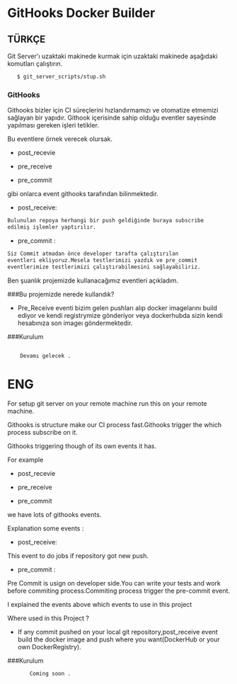 # GitHooks Docker Builder 
 
## TÜRKÇE

Git Server'ı uzaktaki makinede kurmak için uzaktaki makinede aşağıdaki komutları çalıştırın.
```sh
   $ git_server_scripts/stup.sh
```
### GitHooks 
Githooks bizler için CI süreçlerini hızlandırmamızı ve otomatize etmemizi sağlayan bir yapıdır.
Githook içerisinde sahip olduğu eventler sayesinde yapılması gereken işleri tetikler.

Bu eventlere örnek verecek olursak.
* post_recevie 
- pre_receive
* pre_commit 

gibi onlarca event githooks tarafından bilinmektedir.

* post_receive: 

```sh
Bulunulan repoya herhangi bir push geldiğinde buraya subscribe
edilmiş işlemler yaptırılır.

```

* pre_commit :

```sh
Siz Commit atmadan önce developer tarafta çalıştırılan 
eventleri ekliyoruz.Mesela testlerimizi yazdık ve pre_commit 
eventlerimize testlerimizi çalıştırabilmesini sağlayabiliriz.

```
Ben şuanlık projemizde kullanacağımız eventleri açıkladım.

###Bu projemizde nerede kullandık?

* Pre_Receive eventi bizim gelen pushları alıp docker imagelarını 
build ediyor ve kendi registrymize gönderiyor veya dockerhubda sizin kendi hesabınıza
son imageı göndermektedir.

###Kurulum
```sh

    Devamı gelecek .
```



# ENG
For setup git server on your remote machine run this on your remote machine.

Githooks is structure make our CI process fast.Githooks trigger the which process subscribe on it.

Githooks triggering though of its own events it has.

For example 
* post_recevie 
- pre_receive
* pre_commit 

we  have lots of githooks events.

Explanation some events :

* post_receive: 

This event to do jobs if repository got new push.
* pre_commit :


Pre Commit is usign on developer side.You can write your tests
and work before commiting process.Commiting process trigger the 
pre-commit event.

I explained the events above which events to use in this project

Where used in this Project ?

* If any commit pushed on your local git repository,post_receive
event build the docker image and push where you want(DockerHub or your own DockerRegistry).


###Kurulum
```sh
       Coming soon .
```
  

